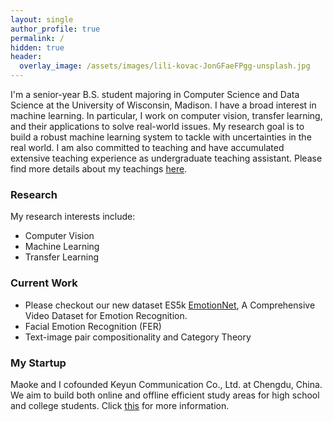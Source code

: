 ```yaml
---
layout: single
author_profile: true
permalink: /
hidden: true
header:
  overlay_image: /assets/images/lili-kovac-JonGFaeFPgg-unsplash.jpg    
---
```


I'm a senior-year B.S. student majoring in Computer Science and Data Science at the University of Wisconsin, Madison. I have a broad interest in machine learning. In particular, I work on computer vision, transfer learning, and their applications to solve real-world issues. My research goal is to build a robust machine learning system to tackle with uncertainties in the real world. I am also committed to teaching and have accumulated extensive teaching experience as undergraduate teaching assistant. Please find more details about my teachings [here](../_pages/teach.md).

### Research
My research interests include:
- Computer Vision
- Machine Learning
- Transfer Learning

### Current Work
- Please checkout our new dataset ES5k [EmotionNet](https://github.com/PeiranLi0930/EmoVideoNet), A Comprehensive Video Dataset for Emotion Recognition.
- Facial Emotion Recognition (FER)
- Text-image pair compositionality and Category Theory

### My Startup
Maoke and I cofounded Keyun Communication Co., Ltd. at Chengdu, China. We aim to build both online and offline efficient study areas for high school and college students. Click [this](../_pages/startup.md) for more information.
